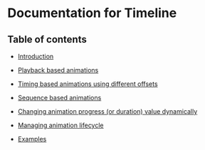 # Documentation for Timeline

## Table of contents

* [Introduction]()

* [Playback based animations]()

* [Timing based animations using different offsets]()

* [Sequence based animations]()

* [Changing animation progress (or duration) value dynamically]()

* [Managing animation lifecycle]()

* [Examples]()
